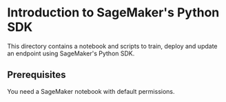 # Introduction to SageMaker's Python SDK

This directory contains a notebook and scripts to train, deploy and update an 
endpoint using SageMaker's Python SDK.

Prerequisites
-------------

You need a SageMaker notebook with default permissions.
